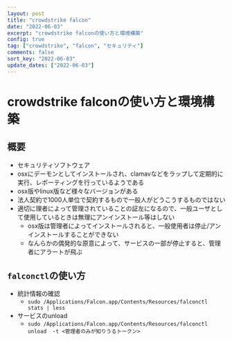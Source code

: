 ```yaml
---
layout: post
title: "crowdstrike falcon"
date: "2022-06-03"
excerpt: "crowdstrike falconの使い方と環境構築"
config: true
tag: ["crowdstrike", "falcon", "セキュリティ"]
comments: false
sort_key: "2022-06-03"
update_dates: ["2022-06-03"]
---
```


# crowdstrike falconの使い方と環境構築

## 概要
 - セキュリティソフトウェア
 - osxにデーモンとしてインストールされ、clamavなどをラップして定期的に実行、レポーティングを行っているようである
 - osx版やlinux版など様々なバージョンがある
 - 法人契約で1000人単位で契約するもので一般人がどうこうするものではない
 - 適切に理者によって管理されていることの証左になるので、一般ユーザとして使用しているときは無理にアンインストール等はしない
   - osx版は管理者によってインストールされると、一般使用者は停止/アンインストールすることができない
   - なんらかの偶発的な原意によって、サービスの一部が停止すると、管理者にアラートが飛ぶ

## `falconctl`の使い方
 - 統計情報の確認
   - `sudo /Applications/Falcon.app/Contents/Resources/falconctl stats | less`
 - サービスのunload
   - `sudo /Applications/Falcon.app/Contents/Resources/falconctl unload  -t <管理者のみが知りうるトークン>`

